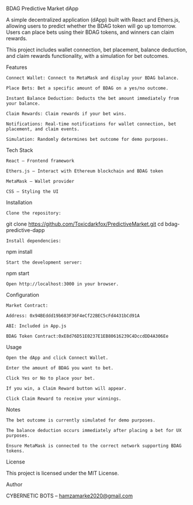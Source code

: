 BDAG Predictive Market dApp 

A simple decentralized application (dApp) built with React and Ethers.js, allowing users to predict whether the BDAG token will go up tomorrow. Users can place bets using their BDAG tokens, and winners can claim rewards. 

This project includes wallet connection, bet placement, balance deduction, and claim rewards functionality, with a simulation for bet outcomes. 

 

Features 

    Connect Wallet: Connect to MetaMask and display your BDAG balance. 

    Place Bets: Bet a specific amount of BDAG on a yes/no outcome. 

    Instant Balance Deduction: Deducts the bet amount immediately from your balance. 

    Claim Rewards: Claim rewards if your bet wins. 

    Notifications: Real-time notifications for wallet connection, bet placement, and claim events. 

    Simulation: Randomly determines bet outcome for demo purposes. 

 

Tech Stack 

    React – Frontend framework 

    Ethers.js – Interact with Ethereum blockchain and BDAG token 

    MetaMask – Wallet provider 

    CSS – Styling the UI 

  

Installation 

    Clone the repository: 

git clone https://github.com/Toxicdarkfox/PredictiveMarket.git
cd bdag-predictive-dapp 
  

    Install dependencies: 

npm install 
  

    Start the development server: 

npm start 
  

    Open http://localhost:3000 in your browser. 

 

Configuration 

    Market Contract: 

    Address: 0x94BEddd19b683F36F4eCf22BEC5cFd4431bCd91A 

    ABI: Included in App.js 

    BDAG Token Contract:0xE8d76D51E0237E1EB80616239C4DccdDD4A306Ee 

 

Usage 

    Open the dApp and click Connect Wallet. 

    Enter the amount of BDAG you want to bet. 

    Click Yes or No to place your bet. 

    If you win, a Claim Reward button will appear. 

    Click Claim Reward to receive your winnings. 

 

Notes 

    The bet outcome is currently simulated for demo purposes. 

    The balance deduction occurs immediately after placing a bet for UX purposes. 

    Ensure MetaMask is connected to the correct network supporting BDAG tokens. 

 

License 

This project is licensed under the MIT License. 

 

Author 

CYBERNETIC BOTS – hamzamarke2020@gmail.com 

 
